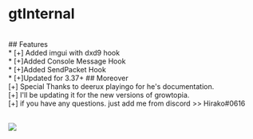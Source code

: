 # gtInternal
<br />
## Features
<br />* [+] Added imgui with dxd9 hook
<br />* [+]Added Console Message Hook
<br />* [+]Added SendPacket Hook
<br />* [+]Updated for 3.37+
## Moreover
<br />[+] Special Thanks to deerux playingo for he's documentation.
<br />[+] I'll be updating it for the new versions of growtopia.
<br />[+] if you have any questions. just add me from discord >> Hirako#0616

<br /><img src="https://cdn.discordapp.com/attachments/710863839503188039/732985412150100048/ezgif.com-video-to-gif.gif">


